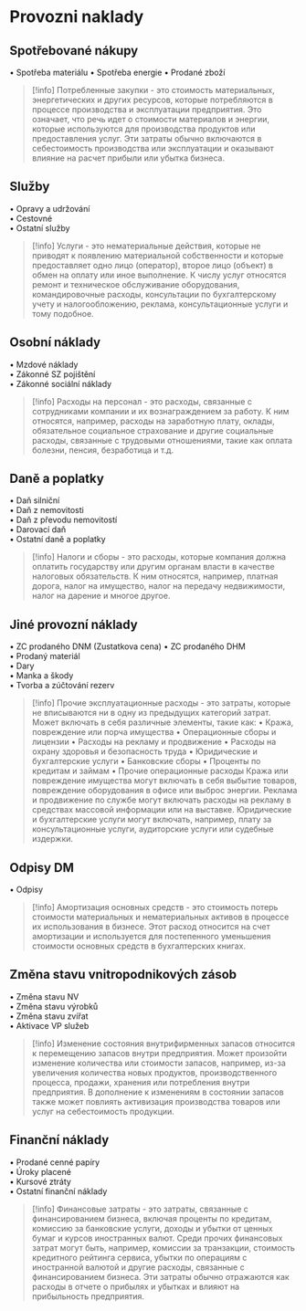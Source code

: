 # Provozni naklady 

## Spotřebované nákupy

 • Spotřeba materiálu 
 • Spotřeba energie 
 • Prodané zboží
 
>[!info] 
>Потребленные закупки - это стоимость материальных, энергетических и других ресурсов, которые потребляются в процессе производства и эксплуатации предприятия. Это означает, что речь идет о стоимости материалов и энергии, которые используются для производства продуктов или предоставления услуг. Эти затраты обычно включаются в себестоимость производства или эксплуатации и оказывают влияние на расчет прибыли или убытка бизнеса.

## Služby

• Opravy a udržování  
• Cestovné  
• Ostatní služby

>[!info] 
>Услуги - это нематериальные действия, которые не приводят к появлению материальной собственности и которые предоставляет одно лицо (оператор), второе лицо (объект) в обмен на оплату или иное выполнение. 
>К числу услуг относятся ремонт и техническое обслуживание оборудования, командировочные расходы, консультации по бухгалтерскому учету и налогообложению, реклама, консультационные услуги и тому подобное.

## Osobní náklady  

• Mzdové náklady  
• Zákonné SZ pojištění  
• Zákonné sociální náklady

>[!info]
>Расходы на персонал - это расходы, связанные с сотрудниками компании и их вознаграждением за работу. К ним относятся, например, расходы на заработную плату, оклады, обязательное социальное страхование и другие социальные расходы, связанные с трудовыми отношениями, такие как оплата болезни, пенсия, безработица и т.д.

## Daně a poplatky

• Daň silniční  
• Daň z nemovitosti  
• Daň z převodu nemovitostí  
• Darovací daň  
• Ostatní daně a poplatky

>[!info]
>Налоги и сборы - это расходы, которые компания должна оплатить государству или другим органам власти в качестве налоговых обязательств. К ним относятся, например, платная дорога, налог на имущество, налог на передачу недвижимости, налог на дарение и многое другое.

## Jiné provozní náklady  

• ZC prodaného DNM  (Zustatkova cena)
• ZC prodaného DHM  
• Prodaný materiál  
• Dary  
• Manka a škody  
• Tvorba a zúčtování rezerv

>[!info]
>Прочие эксплуатационные расходы - это затраты, которые не вписываются ни в одну из предыдущих категорий затрат. Может включать в себя различные элементы, такие как: 
>• Кража, повреждение или порча имущества 
>• Операционные сборы и лицензии 
>• Расходы на рекламу и продвижение 
>• Расходы на охрану здоровья и безопасность труда 
>• Юридические и бухгалтерские услуги 
>• Банковские сборы 
>• Проценты по кредитам и займам 
>• Прочие операционные расходы
>Кража или повреждение имущества могут включать в себя выбытие товаров, повреждение оборудования в офисе или выброс энергии. Реклама и продвижение по службе могут включать расходы на рекламу в средствах массовой информации или на выставке. Юридические и бухгалтерские услуги могут включать, например, плату за консультационные услуги, аудиторские услуги или судебные издержки.

## Odpisy DM

• Odpisy

>[!info] 
>Амортизация основных средств - это стоимость потерь стоимости материальных и нематериальных активов в процессе их использования в бизнесе. Этот расход относится на счет амортизации и используется для постепенного уменьшения стоимости основных средств в бухгалтерских книгах.

## Změna stavu vnitropodnikových zásob  

• Změna stavu NV  
• Změna stavu výrobků  
• Změna stavu zvířat  
• Aktivace VP služeb

>[!info]
>Изменение состояния внутрифирменных запасов относится к перемещению запасов внутри предприятия. Может произойти изменение количества или стоимости запасов, например, из-за увеличения количества новых продуктов, производственного процесса, продажи, хранения или потребления внутри предприятия. В дополнение к изменениям в состоянии запасов также может повлиять активизация производства товаров или услуг на себестоимость продукции.

## Finanční náklady  
• Prodané cenné papíry  
• Úroky placené  
• Kursové ztráty  
• Ostatní finanční náklady

>[!info] 
>Финансовые затраты - это затраты, связанные с финансированием бизнеса, включая проценты по кредитам, комиссию за банковские услуги, доходы и убытки от ценных бумаг и курсов иностранных валют. Среди прочих финансовых затрат могут быть, например, комиссии за транзакции, стоимость кредитного рейтинга сервиса, убытки по операциям с иностранной валютой и другие расходы, связанные с финансированием бизнеса. Эти затраты обычно отражаются как расходы в отчете о прибылях и убытках и влияют на прибыльность предприятия.